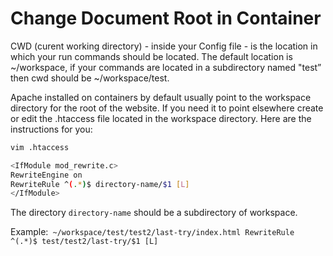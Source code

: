 # Change Document Root in Container

CWD (curent working directory) - inside your Config file - is the location in which your run commands should be located. The default location is ~/workspace, if your commands are located in a subdirectory named "test” then cwd should be ~/workspace/test.

Apache installed on containers by default usually point to the workspace directory for the root of the website. If you need it to point elsewhere create or edit the .htaccess file located in the workspace directory.
Here are the instructions for you:

```sh
vim .htaccess
```

```sh
<IfModule mod_rewrite.c>
RewriteEngine on
RewriteRule ^(.*)$ directory-name/$1 [L]
</IfModule>
```

The directory <code>directory-name</code> should be a subdirectory of workspace.

Example:<code> ~/workspace/test/test2/last-try/index.html RewriteRule ^(.\*)$ test/test2/last-try/$1 [L]</code>
